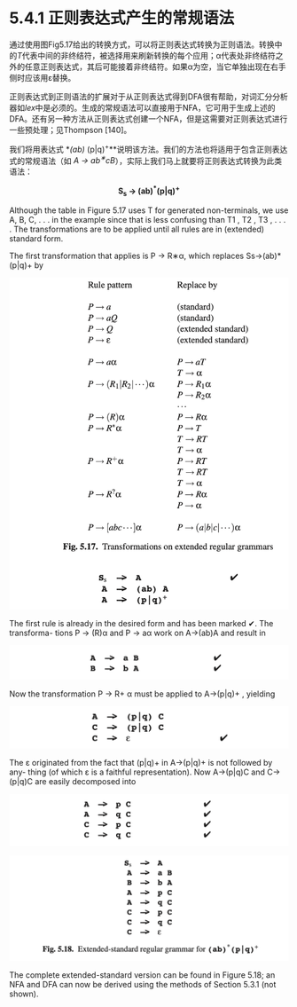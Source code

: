 # 5.4.1 正则表达式产生的常规语法

通过使用图Fig5.17给出的转换方式，可以将正则表达式转换为正则语法。转换中的*T*代表中间的非终结符，被选择用来刷新转换的每个应用；α代表处非终结符之外的任意正则表达式，其后可能接着非终结符。如果α为空，当它单独出现在右手侧时应该用ε替换。

正则表达式到正则语法的扩展对于从正则表达式得到DFA很有帮助，对词汇分分析器如*lex*中是必须的。生成的常规语法可以直接用于NFA，它可用于生成上述的DFA。还有另一种方法从正则表达式创建一个NFA，但是这需要对正则表达式进行一些预处理；见Thompson [140]。

我们将用表达式 **(ab)<sup>* </sup>(p|q)<sup>+</sup>**说明该方法。我们的方法也将适用于包含正则表达式的常规语法（如 *A → ab<sup>∗</sup>cB*），实际上我们马上就要将正则表达式转换为此类语法：

**<center>S<sub>s</sub> -> (ab)<sup>*</sup>(p|q)<sup>+</sup></center>**

Although the table in Figure 5.17 uses T for generated non-terminals, we use A, B, C, . . . in the example since that is less confusing than T1 , T2 , T3 , . . . . The transformations are to be applied until all rules are in (extended) standard form.

The first transformation that applies is P → R∗α, which replaces Ss->(ab)*(p|q)+ by

![图1](../../img/5.4.1_1-Fig.5.17.png)

The first rule is already in the desired form and has been marked ✔. The transforma- tions P → (R)α and P → aα work on A->(ab)A and result in

![图2](../../img/5.4.1_2.png)

Now the transformation P → R+ α must be applied to A->(p|q)+ , yielding

![图3](../../img/5.4.1_3.png)

The ε originated from the fact that (p|q)+ in A->(p|q)+ is not followed by any- thing (of which ε is a faithful representation). Now A->(p|q)C and C->(p|q)C are easily decomposed into

![图4](../../img/5.4.1_4.png)

![图5](../../img/5.4.1_5-Fig.5.18.png)

The complete extended-standard version can be found in Figure 5.18; an NFA and
DFA can now be derived using the methods of Section 5.3.1 (not shown).
